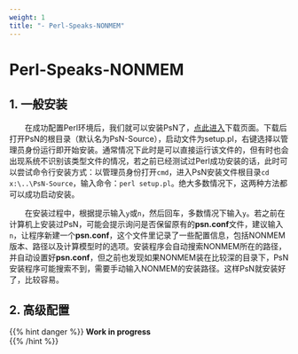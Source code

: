 ```yaml
---
weight: 1
title: "- Perl-Speaks-NONMEM"
---
```


<!-- <font style="font-size:2em">Perl-Speaks-NONMEM</font>   -->
# Perl-Speaks-NONMEM

## 1. 一般安装
&emsp;&emsp;在成功配置Perl环境后，我们就可以安装PsN了，[点此进入](https://uupharmacometrics.github.io/PsN/download.html)下载页面。下载后打开PsN的根目录（默认名为PsN-Source），启动文件为setup.pl，右键选择以管理员身份运行即开始安装。通常情况下此时是可以直接运行该文件的，但有时也会出现系统不识别该类型文件的情况，若之前已经测试过Perl成功安装的话，此时可以尝试命令行安装方式：以管理员身份打开`cmd`，进入PsN安装文件根目录`cd x:\..\PsN-Source`，输入命令：`perl setup.pl`。绝大多数情况下，这两种方法都可以成功启动安装。

&emsp;&emsp;在安装过程中，根据提示输入`y`或`n`，然后回车，多数情况下输入`y`。若之前在计算机上安装过PsN，可能会提示询问是否保留原有的**psn.conf**文件，建议输入`n`，让程序新建一个**psn.conf**，这个文件里记录了一些配置信息，包括NONMEM版本、路径以及计算模型时的选项。安装程序会自动搜索NONMEM所在的路径，并自动设置好**psn.conf**，但之前也发现如果NONMEM装在比较深的目录下，PsN安装程序可能搜索不到，需要手动输入NONMEM的安装路径。这样PsN就安装好了，比较容易。

## 2. 高级配置
{{% hint danger %}}
**Work in progress**  
{{% /hint %}}
